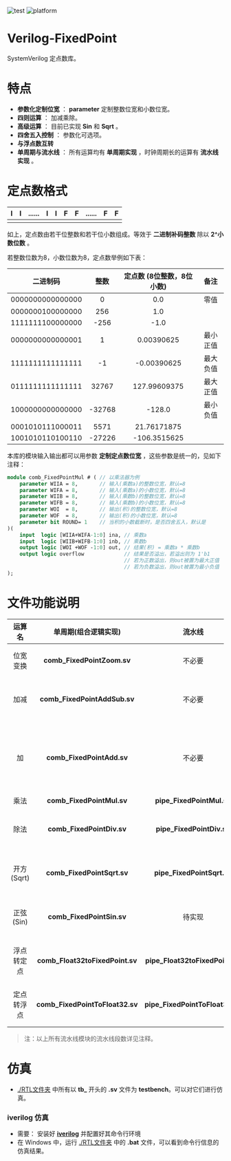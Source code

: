 ![test](https://img.shields.io/badge/test-passing-green.svg)
![platform](https://img.shields.io/badge/platform-Quartus|Vivado|iverilog-blue.svg)

Verilog-FixedPoint
===========================
SystemVerilog 定点数库。

# 特点
* **参数化定制位宽** ： **parameter** 定制整数位宽和小数位宽。
* **四则运算** ： 加减乘除。
* **高级运算** ： 目前已实现 **Sin** 和 **Sqrt** 。
* **四舍五入控制** ： 参数化可选项。
* **与浮点数互转** 
* **单周期与流水线** ： 所有运算均有 **单周期实现** ，时钟周期长的运算有 **流水线实现** 。

# 定点数格式

| **I** | **I** | **......** | **I** | **I** | **F** | **F** | **......** | **F** | **F** |
| :---: | :---: | :---:      | :---: | :---: | :---: | :---: | :---:      | :---: | :---: |
||

如上，定点数由若干位整数和若干位小数组成。等效于 **二进制补码整数** 除以 **2^小数位数** 。

若整数位数为8，小数位数为8，定点数举例如下表：

| 二进制码         |      **整数**       |   **定点数** (8位整数，8位小数)    | 备注            |
| :-----:          | :-----------:       | :-----------:                      | :-------------: |
| 0000000000000000 | 0                   | 0.0                                | 零值            |
| 0000000100000000 | 256                 | 1.0                                |                 |
| 1111111100000000 | -256                | -1.0                               |                 |
| 0000000000000001 | 1                   | 0.00390625                         | 最小正值        |
| 1111111111111111 | -1                  | -0.00390625                        | 最大负值        |
| 0111111111111111 | 32767               | 127.99609375                       | 最大正值        |
| 1000000000000000 | -32768              | -128.0                             | 最小负值        |
| 0001010111000011 | 5571                | 21.76171875                        |                 |
| 1001010110100110 | -27226              | -106.3515625                       |                 |


本库的模块输入输出都可以用参数 **定制定点数位宽** ，这些参数是统一的，见如下注释：
```SystemVerilog
module comb_FixedPointMul # ( // 以乘法器为例
    parameter WIIA = 8,       // 输入(乘数a)的整数位宽，默认=8
    parameter WIFA = 8,       // 输入(乘数a)的小数位宽，默认=8
    parameter WIIB = 8,       // 输入(乘数b)的整数位宽，默认=8
    parameter WIFB = 8,       // 输入(乘数b)的小数位宽，默认=8
    parameter WOI  = 8,       // 输出(积)的整数位宽，默认=8
    parameter WOF  = 8,       // 输出(积)的小数位宽，默认=8
    parameter bit ROUND= 1    // 当积的小数截断时，是否四舍五入，默认是
)(
    input  logic [WIIA+WIFA-1:0] ina, // 乘数a
    input  logic [WIIB+WIFB-1:0] inb, // 乘数b
    output logic [WOI +WOF -1:0] out, // 结果(积) = 乘数a * 乘数b
    output logic overflow             // 结果是否溢出，若溢出则为 1'b1
                                      // 若为正数溢出，则out被置为最大正值
                                      // 若为负数溢出，则out被置为最小负值
);
```

# 文件功能说明
| 运算名     |   单周期(组合逻辑实现)          |  流水线                     |    备注                               |
| :-----:    | :-----------:                   |  :------------:             |  :------------:                       |
| 位宽变换   | **comb_FixedPointZoom.sv**      | 不必要                      | 有溢出、舍入控制                      |
| 加减       | **comb_FixedPointAddSub.sv**    | 不必要                      | 具有1bit信号控制加或减                |
| 加         | **comb_FixedPointAdd.sv**       | 不必要                      | 位宽相同时可直接使用Verilog的加号替代 |
| 乘法       | **comb_FixedPointMul.sv**       | **pipe_FixedPointMul.sv**   |                                       |
| 除法       | **comb_FixedPointDiv.sv**       | **pipe_FixedPointDiv.sv**   | 单周期版时序不易收敛                  |
| 开方(Sqrt) | **comb_FixedPointSqrt.sv**      | **pipe_FixedPointSqrt.sv**  | 单周期版时序不易收敛                  |
| 正弦(Sin)  | **comb_FixedPointSin.sv**       | 待实现                      | 单周期版时序不易收敛                  |
| 浮点转定点 | **comb_Float32toFixedPoint.sv** | **pipe_Float32toFixedPoint.sv** |  单周期版时序不易收敛             |
| 定点转浮点 | **comb_FixedPointToFloat32.sv** | **pipe_FixedPointToFloat32.sv** |  单周期版时序不易收敛             |

> 注：以上所有流水线模块的流水线段数详见注释。

# 仿真
* [./RTL文件夹](https://github.com/WangXuan95/Verilog-FixedPoint/blob/master/RTL/) 中所有以 **tb_** 开头的 **.sv** 文件为 **testbench**。可以对它们进行仿真。

### iverilog 仿真
* 需要： 安装好 **[iverilog](http://iverilog.icarus.com/)** 并配置好其命令行环境
* 在 Windows 中，运行 [./RTL文件夹](https://github.com/WangXuan95/Verilog-FixedPoint/blob/master/RTL/) 中的 **.bat** 文件，可以看到命令行信息的仿真结果。
